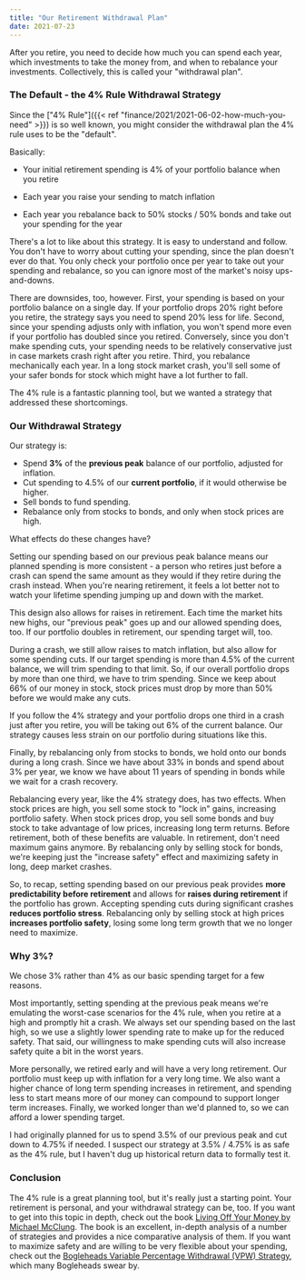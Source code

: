 ```yaml
---
title: "Our Retirement Withdrawal Plan"
date: 2021-07-23
---
```


After you retire, you need to decide how much you can spend each year, which investments to take the money from, and when to rebalance your investments. Collectively, this is called your "withdrawal plan".

### The Default - the 4% Rule Withdrawal Strategy

Since the ["4% Rule"]({{< ref "finance/2021/2021-06-02-how-much-you-need" >}}) is so well known, you might consider the withdrawal plan the 4% rule uses to be the "default". 

Basically:

* Your initial retirement spending is 4% of your portfolio balance when you retire

* Each year you raise your sending to match inflation

* Each year you rebalance back to 50% stocks / 50% bonds and take out your spending for the year

  

There's a lot to like about this strategy. It is easy to understand and follow. You don't have to worry about cutting your spending, since the plan doesn't ever do that. You only check your portfolio once per year to take out your spending and rebalance, so you can ignore most of the market's noisy ups-and-downs.

There are downsides, too, however. First, your spending is based on your portfolio balance on a single day. If your portfolio drops 20% right before you retire, the strategy says you need to spend 20% less for life. Second, since your spending adjusts only with inflation, you won't spend more even if your portfolio has doubled since you retired. Conversely, since you don't make spending cuts, your spending needs to be relatively conservative just in case markets crash right after you retire. Third, you rebalance mechanically each year. In a long stock market crash, you'll sell some of your safer bonds for stock which might have a lot further to fall.

The 4% rule is a fantastic planning tool, but we wanted a strategy that addressed these shortcomings.

### Our Withdrawal Strategy

Our strategy is:

* Spend **3%** of the **previous peak** balance of our portfolio, adjusted for inflation.
* Cut spending to 4.5% of our **current portfolio**, if it would otherwise be higher.
* Sell bonds to fund spending.
* Rebalance only from stocks to bonds, and only when stock prices are high.



What effects do these changes have?

Setting our spending based on our previous peak balance means our planned spending is more consistent - a person who retires just before a crash can spend the same amount as they would if they retire during the crash instead. When you're nearing retirement, it feels a lot better not to watch your lifetime spending jumping up and down with the market.

This design also allows for raises in retirement. Each time the market hits new highs, our "previous peak" goes up and our allowed spending does, too. If our portfolio doubles in retirement, our spending target will, too. 

During a crash, we still allow raises to match inflation, but also allow for some spending cuts. If our target spending is more than 4.5% of the current balance, we will trim spending to that limit. So, if our overall portfolio drops by more than one third, we have to trim spending. Since we keep about 66% of our money in stock, stock prices must drop by more than 50% before we would make any cuts.

If you follow the 4% strategy and your portfolio drops one third in a crash just after you retire, you will be taking out 6% of the current balance. Our strategy causes less strain on our portfolio during situations like this.

Finally, by rebalancing only from stocks to bonds, we hold onto our bonds during a long crash. Since we have about 33% in bonds and spend about 3% per year, we know we have about 11 years of spending in bonds while we wait for a crash recovery.

Rebalancing every year, like the 4% strategy does, has two effects. When stock prices are high, you sell some stock to "lock in" gains, increasing portfolio safety. When stock prices drop, you sell some bonds and buy stock to take advantage of low prices, increasing long term returns. Before retirement, both of these benefits are valuable. In retirement, don't need maximum gains anymore. By rebalancing only by selling stock for bonds, we're keeping just the "increase safety" effect and maximizing safety in long, deep market crashes.

So, to recap, setting spending based on our previous peak provides **more predictability before retirement** and allows for **raises during retirement** if the portfolio has grown. Accepting spending cuts during significant crashes **reduces portfolio stress**. Rebalancing only by selling stock at high prices **increases portfolio safety**, losing some long term growth that we no longer need to maximize.

### Why 3%?

We chose 3% rather than 4% as our basic spending target for a few reasons. 

Most importantly, setting spending at the previous peak means we're emulating the worst-case scenarios for the 4% rule, when you retire at a high and promptly hit a crash. We always set our spending based on the last high, so we use a slightly lower spending rate to make up for the reduced safety. That said, our willingness to make spending cuts will also increase safety quite a bit in the worst years.

More personally, we retired early and will have a very long retirement. Our portfolio must keep up with inflation for a very long time. We also want a higher chance of long term spending increases in retirement, and spending less to start means more of our money can compound to support longer term increases. Finally, we worked longer than we'd planned to, so we can afford a lower spending target. 

I had originally planned for us to spend 3.5% of our previous peak and cut down to 4.75% if needed. I suspect our strategy at 3.5% / 4.75% is as safe as the 4% rule, but I haven't dug up historical return data to formally test it.

### Conclusion

The 4% rule is a great planning tool, but it's really just a starting point. Your retirement is personal, and your withdrawal strategy can be, too. If you want to get into this topic in depth, check out the book [Living Off Your Money by Michael McClung](http://livingoffyourmoney.com/). The book is an excellent, in-depth analysis of a number of strategies and provides a nice comparative analysis of them. If you want to maximize safety and are willing to be very flexible about your spending, check out the [Bogleheads Variable Percentage Withdrawal (VPW) Strategy](https://www.bogleheads.org/wiki/Variable_percentage_withdrawal), which many Bogleheads swear by. 

